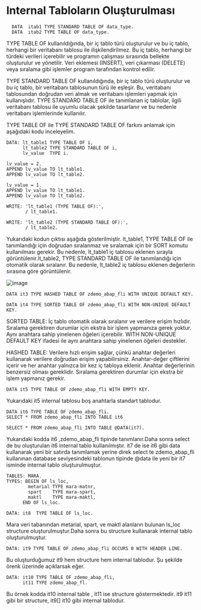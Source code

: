 # Internal Tabloların Oluşturulması

```cadence
  DATA  itab1 TYPE STANDARD TABLE OF data_type.
  DATA  itab2 TYPE TABLE OF data_type.
```


TYPE TABLE OF kullanıldığında, bir iç tablo türü oluşturulur ve bu iç tablo, herhangi bir veritabanı tablosu ile ilişkilendirilmez. Bu iç tablo, herhangi bir türdeki verileri içerebilir ve programın çalışması sırasında bellekte oluşturulur ve yönetilir. Veri eklemesi (INSERT), veri çıkarması (DELETE) veya sıralama gibi işlemler program tarafından kontrol edilir.

TYPE STANDARD TABLE OF kullanıldığında, bir iç tablo türü oluşturulur ve bu iç tablo, bir veritabanı tablosunun türü ile eşleşir. Bu, veritabanı tablosundan doğrudan veri almak ve veritabanı işlemleri yapmak için kullanışlıdır. TYPE STANDARD TABLE OF ile tanımlanan iç tablolar, ilgili veritabanı tablosu ile uyumlu olacak şekilde tasarlanır ve bu nedenle veritabanı işlemlerinde kullanılır.

TYPE TABLE OF ile TYPE STANDARD TABLE OF farkını anlamak için aşağıdaki kodu inceleyelim.

```cadence
DATA: lt_table1 TYPE TABLE OF i,
      lt_table2 TYPE STANDARD TABLE OF i,
      lv_value  TYPE i.

lv_value = 2.
APPEND lv_value TO lt_table1.
APPEND lv_value TO lt_table2.

lv_value = 1.
APPEND lv_value TO lt_table1.
APPEND lv_value TO lt_table2.

WRITE: 'lt_table1 (TYPE TABLE OF):',
       / lt_table1.

WRITE: 'lt_table2 (TYPE STANDARD TABLE OF):',
       / lt_table2.
```


Yukarıdaki kodun çıktısı aşağıda gösterilmiştir. lt_table1, TYPE TABLE OF ile tanımlandığı için doğrudan sıralanmaz ve sıralamak için bir SORT komutu kullanılması gerekir. Bu nedenle, lt_table1 iç tablosu eklenen sırayla görüntülenir.lt_table2, TYPE STANDARD TABLE OF ile tanımlandığı için otomatik olarak sıralanır. Bu nedenle, lt_table2 iç tablosu eklenen değerlerin sırasına göre görüntülenir.


![image](https://github.com/sumeyyaakbulut/ABAP/assets/62395974/38fe7cc5-1e04-42a1-8a08-1140d0936b7f)




```cadence
DATA it3 TYPE HASHED TABLE OF zdemo_abap_fli WITH UNIQUE DEFAULT KEY.

DATA it4 TYPE SORTED TABLE OF zdemo_abap_fli WITH NON-UNIQUE DEFAULT KEY.
```

SORTED TABLE:
İç tablo otomatik olarak sıralanır ve verilere erişim hızlıdır.
Sıralama gerektiren durumlar için ekstra bir işlem yapmanıza gerek yoktur.
Aynı anahtara sahip yinelenen öğeleri içerebilir.
WITH NON-UNIQUE DEFAULT KEY ifadesi ile aynı anahtara sahip yinelenen öğeleri destekler.


HASHED TABLE:
Verilere hızlı erişim sağlar, çünkü anahtar değerleri kullanarak verilere doğrudan erişim yapabilirsiniz.
Anahtar-değer çiftlerini içerir ve her anahtar yalnızca bir kez iç tabloya eklenir.
Anahtar değerlerinin benzersiz olması gereklidir.
Sıralama gerektiren durumlar için ekstra bir işlem yapmanız gerekir.

```cadence
DATA it5 TYPE TABLE OF zdemo_abap_fli WITH EMPTY KEY.
```

Yukarıdaki it5 internal tablosu boş anahtarla standart tablodur.

```cadence
DATA it6 TYPE TABLE OF zdemo_abap_fli.
SELECT * FROM zdemo_abap_fli INTO TABLE it6

SELECT * FROM zdemo_abap_fli INTO TABLE @DATA(it7).

```
Yukarıdaki kodda it6 ,zdemo_abap_fli  tipinde tanımlanır.Daha sonra select de  bu oluşturulan it6 internal tablo kullanılmıştır.
it7 de ise it6 gibi data kullanarak yeni bir satırda tanımlamak yerine direk select te zdemo_abap_fli kullanınan database seviyesindeki tablonun tipinde @data ile yeni bir it7 isminde internal tablo oluşturulmuştur.


```cadence
TABLES: MARA.
TYPES: BEGIN OF ls_loc,
        metarial TYPE mara-matnr,
        spart    TYPE mara-spart,
        maktl    TYPE mara-maktl,
      END OF ls_loc.

DATA: it8  TYPE TABLE OF ls_loc.
```
Mara veri tabanından metarial, spart, ve maktl alanların bulunan ls_loc structure oluşturulmuştur.Daha sonra bu structure kullanarak internal tablo oluşturulmuştur.

```cadence
DATA: it9 TYPE TABLE OF zdemo_abap_fli OCCURS 0 WITH HEADER LINE.
```
Bu oluşturduğumuz it9 hem structure hem internal tablodur. Şu şekilde örenk üzerinde açıklarsak eğer.
```cadence
DATA: it10 TYPE TABLE OF zdemo_abap_fli,
      it11 TYPE zdemo_abap_fl.
```
Bu örnek kodda it10 internal table , it11 ise structure göstermektedir. it9 it11 gibi bir structure, it9[] it10 gibi internal tablodur.
